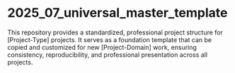 # 2025_07_universal_master_template
This repository provides a standardized, professional project structure for [Project-Type] projects. It serves as a foundation template that can be copied and customized for new [Project-Domain] work, ensuring consistency, reproducibility, and professional presentation across all projects.
